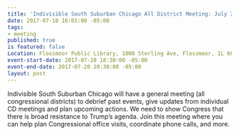 ```yaml
---
title: 'Indivisible South Suburban Chicago All District Meeting: July 20'
date: 2017-07-10 16:01:00 -05:00
tags:
- meeting
published: true
is featured: false
Location: Flossmoor Public Library, 1000 Sterling Ave, Flossmoor, IL 60422
event-start-date: 2017-07-20 18:30:00 -05:00
event-end-date: 2017-07-20 20:30:00 -05:00
layout: post
---
```


Indivisible South Suburban Chicago will have a general meeting (all congressional districts) to debrief past events, give updates from individual CD meetings and plan upcoming actions. We need to show Congress that there is broad resistance to Trump’s agenda. Join this meeting where you can help plan Congressional office visits, coordinate phone calls, and more.